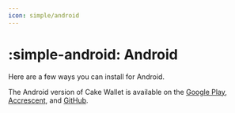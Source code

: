 ```yaml
---
icon: simple/android
---
```


# :simple-android: Android

Here are a few ways you can install for Android.

The Android version of Cake Wallet is available on the [Google Play](https://play.google.com/store/apps/details?id=com.cakewallet.cake_wallet&referrer=utm_source%3Dguides.cakewallet.com%26utm_medium%3Dwebsite), [Accrescent](https://accrescent.app/app/com.cakewallet.cake_wallet), and [GitHub](https://github.com/cake-tech/cake_wallet/).
